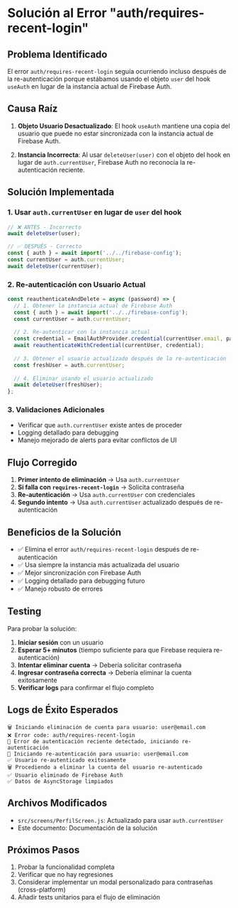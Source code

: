 # Solución al Error "auth/requires-recent-login"

## Problema Identificado

El error `auth/requires-recent-login` seguía ocurriendo incluso después de la re-autenticación porque estábamos usando el objeto `user` del hook `useAuth` en lugar de la instancia actual de Firebase Auth.

## Causa Raíz

1. **Objeto Usuario Desactualizado**: El hook `useAuth` mantiene una copia del usuario que puede no estar sincronizada con la instancia actual de Firebase Auth.

2. **Instancia Incorrecta**: Al usar `deleteUser(user)` con el objeto del hook en lugar de `auth.currentUser`, Firebase Auth no reconocía la re-autenticación reciente.

## Solución Implementada

### 1. Usar `auth.currentUser` en lugar de `user` del hook

```javascript
// ❌ ANTES - Incorrecto
await deleteUser(user);

// ✅ DESPUÉS - Correcto  
const { auth } = await import('../../firebase-config');
const currentUser = auth.currentUser;
await deleteUser(currentUser);
```

### 2. Re-autenticación con Usuario Actual

```javascript
const reauthenticateAndDelete = async (password) => {
  // 1. Obtener la instancia actual de Firebase Auth
  const { auth } = await import('../../firebase-config');
  const currentUser = auth.currentUser;
  
  // 2. Re-autenticar con la instancia actual
  const credential = EmailAuthProvider.credential(currentUser.email, password);
  await reauthenticateWithCredential(currentUser, credential);
  
  // 3. Obtener el usuario actualizado después de la re-autenticación
  const freshUser = auth.currentUser;
  
  // 4. Eliminar usando el usuario actualizado
  await deleteUser(freshUser);
};
```

### 3. Validaciones Adicionales

- Verificar que `auth.currentUser` existe antes de proceder
- Logging detallado para debugging
- Manejo mejorado de alerts para evitar conflictos de UI

## Flujo Corregido

1. **Primer intento de eliminación** → Usa `auth.currentUser`
2. **Si falla con `requires-recent-login`** → Solicita contraseña
3. **Re-autenticación** → Usa `auth.currentUser` con credenciales
4. **Segundo intento** → Usa `auth.currentUser` actualizado después de re-autenticación

## Beneficios de la Solución

- ✅ Elimina el error `auth/requires-recent-login` después de re-autenticación
- ✅ Usa siempre la instancia más actualizada del usuario
- ✅ Mejor sincronización con Firebase Auth
- ✅ Logging detallado para debugging futuro
- ✅ Manejo robusto de errores

## Testing

Para probar la solución:

1. **Iniciar sesión** con un usuario
2. **Esperar 5+ minutos** (tiempo suficiente para que Firebase requiera re-autenticación)
3. **Intentar eliminar cuenta** → Debería solicitar contraseña
4. **Ingresar contraseña correcta** → Debería eliminar la cuenta exitosamente
5. **Verificar logs** para confirmar el flujo completo

## Logs de Éxito Esperados

```
🗑️ Iniciando eliminación de cuenta para usuario: user@email.com
❌ Error code: auth/requires-recent-login
🔐 Error de autenticación reciente detectado, iniciando re-autenticación
🔐 Iniciando re-autenticación para usuario: user@email.com
✅ Usuario re-autenticado exitosamente
🗑️ Procediendo a eliminar la cuenta del usuario re-autenticado
✅ Usuario eliminado de Firebase Auth
✅ Datos de AsyncStorage limpiados
```

## Archivos Modificados

- `src/screens/PerfilScreen.js`: Actualizado para usar `auth.currentUser`
- Este documento: Documentación de la solución

## Próximos Pasos

1. Probar la funcionalidad completa
2. Verificar que no hay regresiones
3. Considerar implementar un modal personalizado para contraseñas (cross-platform)
4. Añadir tests unitarios para el flujo de eliminación
